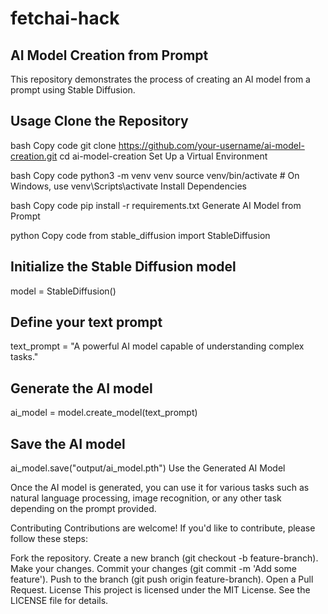 # fetchai-hack
## AI Model Creation from Prompt
This repository demonstrates the process of creating an AI model from a prompt using Stable Diffusion.

## Usage Clone the Repository

bash Copy code git clone https://github.com/your-username/ai-model-creation.git cd ai-model-creation Set Up a Virtual Environment

bash Copy code python3 -m venv venv source venv/bin/activate # On Windows, use venv\Scripts\activate Install Dependencies

bash Copy code pip install -r requirements.txt Generate AI Model from Prompt

python Copy code from stable_diffusion import StableDiffusion

## Initialize the Stable Diffusion model
model = StableDiffusion()

## Define your text prompt
text_prompt = "A powerful AI model capable of understanding complex tasks."

## Generate the AI model
ai_model = model.create_model(text_prompt)

## Save the AI model
ai_model.save("output/ai_model.pth") Use the Generated AI Model

Once the AI model is generated, you can use it for various tasks such as natural language processing, image recognition, or any other task depending on the prompt provided.

Contributing Contributions are welcome! If you'd like to contribute, please follow these steps:

Fork the repository. Create a new branch (git checkout -b feature-branch). Make your changes. Commit your changes (git commit -m 'Add some feature'). Push to the branch (git push origin feature-branch). Open a Pull Request. License This project is licensed under the MIT License. See the LICENSE file for details.
